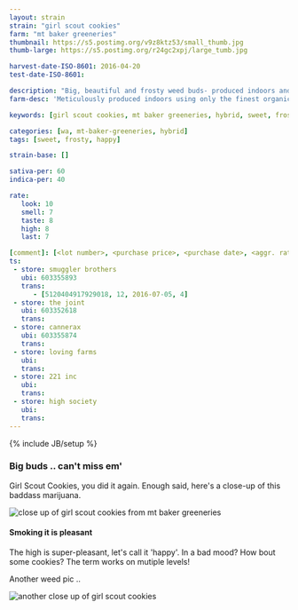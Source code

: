 ```yaml
---
layout: strain
strain: "girl scout cookies"
farm: "mt baker greeneries"
thumbnail: https://s5.postimg.org/v9z8ktz53/small_thumb.jpg
thumb-large: https://s5.postimg.org/r24gc2xpj/large_tumb.jpg

harvest-date-ISO-8601: 2016-04-20
test-date-ISO-8601: 

description: "Big, beautiful and frosty weed buds- produced indoors and it's awesome."
farm-desc: 'Meticulously produced indoors using only the finest organic soild nutrients and supplements. Always hand trimmed and pesticide free.'

keywords: [girl scout cookies, mt baker greeneries, hybrid, sweet, frosty, big bud, happy]

categories: [wa, mt-baker-greeneries, hybrid]
tags: [sweet, frosty, happy]

strain-base: []

sativa-per: 60
indica-per: 40

rate:
   look: 10
   smell: 7
   taste: 8
   high: 8
   last: 7

[comment]: [<lot number>, <purchase price>, <purchase date>, <aggr. rating (of 5)>]
ts: 
 - store: smuggler brothers
   ubi: 603355893
   trans: 
      - [5120404917929018, 12, 2016-07-05, 4]
 - store: the joint
   ubi: 603352618
   trans: 
 - store: cannerax
   ubi: 603355874
   trans: 
 - store: loving farms
   ubi: 
   trans: 
 - store: 221 inc
   ubi: 
   trans: 
 - store: high society
   ubi: 
   trans: 
---
```

{% include JB/setup %}

### Big buds .. can't miss em'

Girl Scout Cookies, you did it again. 
Enough said, here's a close-up of this baddass marijuana.

![close up of girl scout cookies from mt baker greeneries](https://s5.postimg.org/kqz8vnwgz/close_up.jpg)

#### Smoking it is pleasant

The high is super-pleasant, let's call it 'happy'. 
In a bad mood? How bout some cookies? 
The term works on mutiple levels!

Another weed pic ..

![another close up of girl scout cookies](https://s5.postimg.org/janqditk3/close_up_2.jpg)